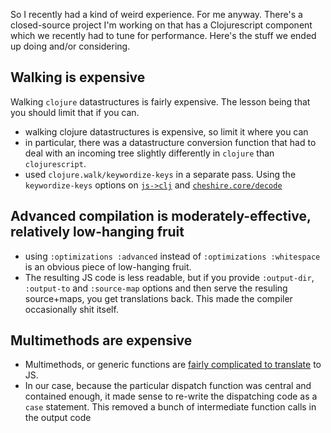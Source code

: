 So I recently had a kind of weird experience. For me anyway. There's a closed-source project I'm working on that has a Clojurescript component which we recently had to tune for performance. Here's the stuff we ended up doing and/or considering.

## Walking is expensive

Walking `clojure` datastructures is fairly expensive. The lesson being that you should limit that if you can.

- walking clojure datastructures is expensive, so limit it where you can
- in particular, there was a datastructure conversion function that had to deal with an incoming tree slightly differently in `clojure` than `clojurescript`.
- used `clojure.walk/keywordize-keys` in a separate pass. Using the `keywordize-keys` options on [`js->clj`](TODO) and [`cheshire.core/decode`](TODO)

## Advanced compilation is moderately-effective, relatively low-hanging fruit

- using `:optimizations :advanced` instead of `:optimizations :whitespace` is an obvious piece of low-hanging fruit.
- The resulting JS code is less readable, but if you provide `:output-dir`, `:output-to` and `:source-map` options and then serve the resuling source+maps, you get translations back. This made the compiler occasionally shit itself.

## Multimethods are expensive

- Multimethods, or generic functions are [fairly complicated to translate](https://github.com/clojure/clojurescript/blob/6ab76973ab31033b2307f88a2ebc5ad9ebd5cf3e/src/main/clojure/cljs/core.cljc#L2741-L2786) to JS.
- In our case, because the particular dispatch function was central and contained enough, it made sense to re-write the dispatching code as a `case` statement. This removed a bunch of intermediate function calls in the output code
